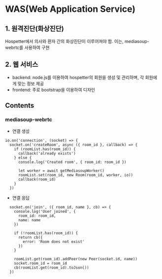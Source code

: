 # WAS(Web Application Service)

## 1. 원격진단(화상진단)
Hospetter에서 의사와 환자 간의 화상진단이 이루어져야 함.
이는, mediasoup-webrtc를 사용하여 구현

## 2. 웹 서비스
- backend: node.js를 이용하여 hospetter의 회원을 생성 및 관리하며, 각 회원에게 맞는 정보 제공
- frontend: 주로 bootstrap을 이용하여 디자인

## Contents
### mediasoup-webrtc

- 연결 생성
```
io.on('connection', (socket) => {
  socket.on('createRoom', async ({ room_id }, callback) => {
    if (roomList.has(room_id)) {
      callback('already exists')
    } else {
      console.log('Created room', { room_id: room_id })

      let worker = await getMediasoupWorker()
      roomList.set(room_id, new Room(room_id, worker, io))
      callback(room_id)
    }
  })
```

- 연결 응답
```
  socket.on('join', ({ room_id, name }, cb) => {
    console.log('User joined', {
      room_id: room_id,
      name: name
    })

    if (!roomList.has(room_id)) {
      return cb({
        error: 'Room does not exist'
      })
    }

    roomList.get(room_id).addPeer(new Peer(socket.id, name))
    socket.room_id = room_id
    cb(roomList.get(room_id).toJson())
  })
```